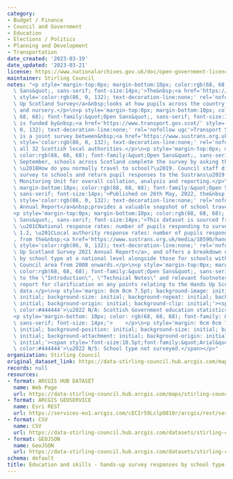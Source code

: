 ```yaml
---
category:
- Budget / Finance
- Council and Government
- Education
- Elections / Politics
- Planning and Development
- Transportation
date_created: '2023-03-19'
date_updated: '2023-03-21'
license: https://www.nationalarchives.gov.uk/doc/open-government-licence/version/3/
maintainer: Stirling Council
notes: "<p style='margin-top:0px; margin-bottom:10px; color:rgb(68, 68, 68); font-family:&quot;Open\
  \ Sans&quot;, sans-serif; font-size:14px;'>The&nbsp;<a href='https://www.sustrans.org.uk/our-blog/projects/uk-wide/scotland/hands-up-scotland-survey/'\
  \ style='color:rgb(86, 0, 132); text-decoration-line:none;' rel='nofollow ugc'>Hands\
  \ Up Scotland Survey</a>&nbsp;looks at how pupils across the country travel to school\
  \ and nursery.</p>\n<p style='margin-top:0px; margin-bottom:10px; color:rgb(68,\
  \ 68, 68); font-family:&quot;Open Sans&quot;, sans-serif; font-size:14px;'>The project\
  \ is funded by&nbsp;<a href='https://www.transport.gov.scot/' style='color:rgb(86,\
  \ 0, 132); text-decoration-line:none;' rel='nofollow ugc'>Transport Scotland</a>&nbsp;and\
  \ is a joint survey between&nbsp;<a href='https://www.sustrans.org.uk/about-us/our-work-in-scotland/'\
  \ style='color:rgb(86, 0, 132); text-decoration-line:none;' rel='nofollow ugc'>Sustrans</a>&nbsp;and\
  \ all 32 Scottish local authorities.</p>\n<p style='margin-top:0px; margin-bottom:10px;\
  \ color:rgb(68, 68, 68); font-family:&quot;Open Sans&quot;, sans-serif; font-size:14px;'>Each\
  \ September, schools across Scotland complete the survey by asking their pupils\
  \ \u2018How do you normally travel to school?\u2019. Council staff distribute the\
  \ survey to schools and return pupil responses to the Sustrans\u2019 Research and\
  \ Monitoring Unit for overall collation, analysis and reporting.</p>\n<p style='margin-top:0px;\
  \ margin-bottom:10px; color:rgb(68, 68, 68); font-family:&quot;Open Sans&quot;,\
  \ sans-serif; font-size:14px;'>Published on 26th May, 2022, the&nbsp;<a href='https://www.sustrans.org.uk/media/10590/hands-up-scotland-2021_national-results.xlsx'\
  \ style='color:rgb(86, 0, 132); text-decoration-line:none;' rel='nofollow ugc'>2021\
  \ Annual Report</a>&nbsp;provides a valuable snapshot of school travel in Scotland.</p>\n\
  <p style='margin-top:0px; margin-bottom:10px; color:rgb(68, 68, 68); font-family:&quot;Open\
  \ Sans&quot;, sans-serif; font-size:14px;'>This dataset is sourced from tables 1.1,\
  \ \u201CNational response rates: number of pupils responding to survey\u201D, and\
  \ 1.2, \u201CLocal authority response rates: number of pupils responding to survey\u201D\
  , from the&nbsp;<a href='https://www.sustrans.org.uk/media/10590/hands-up-scotland-2021_national-results.xlsx'\
  \ style='color:rgb(86, 0, 132); text-decoration-line:none;' rel='nofollow ugc'>Hands\
  \ Up Scotland Survey 2021 Annual Report</a>, and offers a breakdown of responses\
  \ by school type at a national level alongside those for schools within the Stirling\
  \ Council area from 2008 onwards.</p>\n<p style='margin-top:0px; margin-bottom:10px;\
  \ color:rgb(68, 68, 68); font-family:&quot;Open Sans&quot;, sans-serif; font-size:14px;'>Refer\
  \ to the \"Introduction\", \"Technical Notes\" and relevant footnotes in the above\
  \ report for clarification on any points relating to the Hands Up Scotland Survey\
  \ data.</p>\n<p style='margin: 0cm 0cm 7.5pt; background-image: initial; background-position:\
  \ initial; background-size: initial; background-repeat: initial; background-attachment:\
  \ initial; background-origin: initial; background-clip: initial;'><span style='font-size:10.5pt;font-family:&quot;Arial&quot;,sans-serif;\
  \ color:#444444'>\u2022 N/A: Scottish Government education statistics not available.</span></p>\n\
  <p style='margin-bottom: 10px; color: rgb(68, 68, 68); font-family: &quot;Open Sans&quot;,\
  \ sans-serif; font-size: 14px;'>    </p>\n<p style='margin: 0cm 0cm 7.5pt; background-image:\
  \ initial; background-position: initial; background-size: initial; background-repeat:\
  \ initial; background-attachment: initial; background-origin: initial; background-clip:\
  \ initial;'><span style='font-size:10.5pt;font-family:&quot;Arial&quot;,sans-serif;\
  \ color:#444444'>\u2022 N/S: School type not surveyed.</span></p>"
organization: Stirling Council
original_dataset_link: https://data-stirling-council.hub.arcgis.com/maps/stirling-council::education-and-skills-hands-up-survey-responses-by-school-type-2020
records: null
resources:
- format: ARCGIS HUB DATASET
  name: Web Page
  url: https://data-stirling-council.hub.arcgis.com/maps/stirling-council::education-and-skills-hands-up-survey-responses-by-school-type-2020
- format: ARCGIS GEOSERVICE
  name: Esri REST
  url: https://services-eu1.arcgis.com/cECIr59LclpO818r/arcgis/rest/services/education%20and%20skills%20-%20hands-up%20survey%20results%20(2020)/FeatureServer/0
- format: CSV
  name: CSV
  url: https://data-stirling-council.hub.arcgis.com/datasets/stirling-council::education-and-skills-hands-up-survey-responses-by-school-type-2020.csv?outSR=%7B%22latestWkid%22%3A3857%2C%22wkid%22%3A102100%7D
- format: GEOJSON
  name: GeoJSON
  url: https://data-stirling-council.hub.arcgis.com/datasets/stirling-council::education-and-skills-hands-up-survey-responses-by-school-type-2020.geojson?outSR=%7B%22latestWkid%22%3A3857%2C%22wkid%22%3A102100%7D
schema: default
title: Education and skills - hands-up survey responses by school type (2020)
---
```

